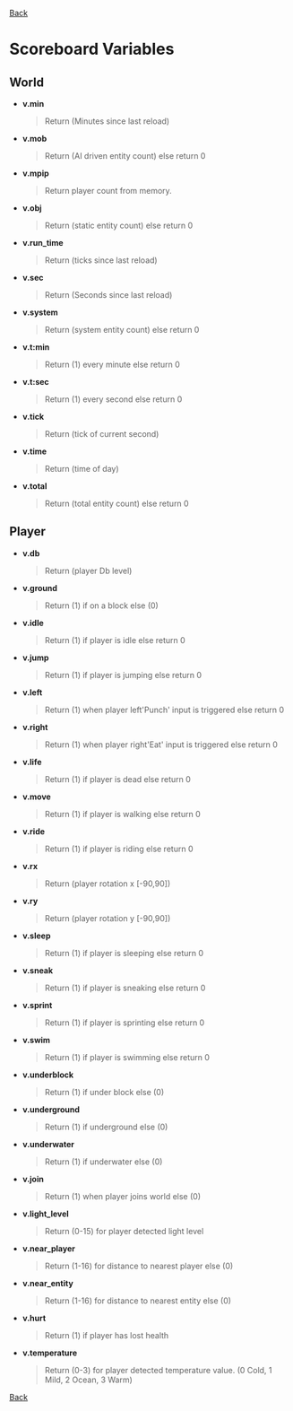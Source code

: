 [Back](https://github.com/Voxel-Lab-Studios/Loadisk/blob/main/documentation/01_main.md)
# Scoreboard Variables  
## World
- **v.min** 
  > Return (Minutes since last reload)
- **v.mob** 
  > Return (AI driven entity count) else return 0
- **v.mpip** 
  > Return player count from memory.
- **v.obj** 
  > Return (static entity count) else return 0
- **v.run_time** 
  > Return (ticks since last reload)
- **v.sec** 
  > Return (Seconds since last reload)
- **v.system** 
  > Return (system entity count) else return 0
- **v.t:min** 
  > Return (1) every minute else return 0
- **v.t:sec** 
  > Return (1) every second else return 0
- **v.tick** 
  > Return (tick of current second)
- **v.time** 
  > Return (time of day)
- **v.total** 
  > Return (total entity count) else return 0

## Player
- **v.db** 
  > Return (player Db level)
- **v.ground** 
  > Return (1) if on a block else (0)
- **v.idle** 
  > Return (1) if player is idle else return 0
- **v.jump** 
  > Return (1) if player is jumping else return 0
- **v.left** 
  > Return (1) when player left'Punch' input is triggered else return 0
- **v.right** 
  > Return (1) when player right'Eat' input is triggered else return 0
- **v.life** 
  > Return (1) if player is dead else return 0
- **v.move** 
  > Return (1) if player is walking else return 0
- **v.ride** 
  > Return (1) if player is riding else return 0
- **v.rx** 
  > Return (player rotation x [-90,90])
- **v.ry** 
  > Return (player rotation y [-90,90])
- **v.sleep**  
  > Return (1) if player is sleeping else return 0
- **v.sneak**  
  > Return (1) if player is sneaking else return 0
- **v.sprint** 
  > Return (1) if player is sprinting else return 0
- **v.swim** 
  > Return (1) if player is swimming else return 0
- **v.underblock**  
  > Return (1) if under block else (0)
- **v.underground** 
  > Return (1) if underground else (0) 
- **v.underwater** 
  > Return (1) if underwater else (0)
- **v.join**
  > Return (1) when player joins world else (0)
- **v.light_level**
  > Return (0-15) for player detected light level
- **v.near_player**
  > Return (1-16) for distance to nearest player else (0)
- **v.near_entity**
  > Return (1-16) for distance to nearest entity else (0)
- **v.hurt**
  > Return (1) if player has lost health
- **v.temperature**
  > Return (0-3) for player detected temperature value. (0 Cold, 1 Mild, 2 Ocean, 3 Warm)

[Back](https://github.com/Voxel-Lab-Studios/Loadisk/blob/main/documentation/01_main.md)